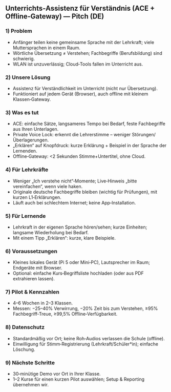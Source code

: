 ## Unterrichts‑Assistenz für Verständnis (ACE + Offline‑Gateway) — Pitch (DE)

### 1) Problem
- Anfänger teilen keine gemeinsame Sprache mit der Lehrkraft; viele Muttersprachen in einem Raum.
- Wörtliche Übersetzung ≠ Verstehen; Fachbegriffe (Berufsbildung) sind schwierig.
- WLAN ist unzuverlässig; Cloud‑Tools fallen im Unterricht aus.

### 2) Unsere Lösung
- Assistenz für Verständlichkeit im Unterricht (nicht nur Übersetzung).
- Funktioniert auf jedem Gerät (Browser), auch offline mit kleinem Klassen‑Gateway.

### 3) Was es tut
- ACE: einfache Sätze, langsameres Tempo bei Bedarf, feste Fachbegriffe aus Ihren Unterlagen.
- Private Voice Lock: erkennt die Lehrerstimme – weniger Störungen/Überlagerungen.
- „Erklären“ auf Knopfdruck: kurze Erklärung + Beispiel in der Sprache der Lernenden.
- Offline‑Gateway: <2 Sekunden Stimme+Untertitel, ohne Cloud.

### 4) Für Lehrkräfte
- Weniger „Ich verstehe nicht“‑Momente; Live‑Hinweis „bitte vereinfachen“, wenn viele haken.
- Originale deutsche Fachbegriffe bleiben (wichtig für Prüfungen), mit kurzen L1‑Erklärungen.
- Läuft auch bei schlechtem Internet; keine App‑Installation.

### 5) Für Lernende
- Lehrkraft in der eigenen Sprache hören/sehen; kurze Einheiten; langsame Wiederholung bei Bedarf.
- Mit einem Tipp „Erklären“: kurze, klare Beispiele.

### 6) Voraussetzungen
- Kleines lokales Gerät (Pi 5 oder Mini‑PC), Lautsprecher im Raum; Endgeräte mit Browser.
- Optional: einfache Kurs‑Begriffsliste hochladen (oder aus PDF extrahieren lassen).

### 7) Pilot & Kennzahlen
- 4–6 Wochen in 2–3 Klassen.
- Messen: −25–40% Verwirrung, −20% Zeit bis zum Verstehen,
  ≥95% Fachbegriff‑Treue, ≥99,5% Offline‑Verfügbarkeit.

### 8) Datenschutz
- Standardmäßig vor Ort; keine Roh‑Audios verlassen die Schule (offline).
- Einwilligung für Stimm‑Registrierung (Lehrkraft/Schüler*in); einfache Löschung.

### 9) Nächste Schritte
- 30‑minütige Demo vor Ort in Ihrer Klasse.
- 1–2 Kurse für einen kurzen Pilot auswählen; Setup & Reporting übernehmen wir.
